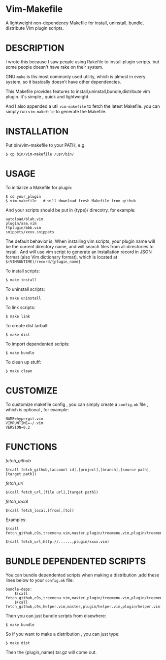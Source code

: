 Vim-Makefile
============

A lightweight non-dependency Makefile for install, uninstall, bundle, distribute Vim plugin scripts.

DESCRIPTION
===========

I wrote this because I saw people using Rakefile to install plugin scripts. but some people doesn't have 
rake on their system.

GNU `make` is ths most commonly used utility, which is almost in every system,
so it basically doesn't have other dependencies.

This Makefile provides features to install,uninstall,bundle,distribute vim plugin. it's simple 
, quick and lightweight.

And I also appended a util `vim-makefile` to fetch the latest Makefile. you can
simply run `vim-makefile` to generate the Makefile.

INSTALLATION
============

Put bin/vim-makefile to your PATH, e.g.

	$ cp bin/vim-makefile /usr/bin/

USAGE
=====

To initialize a Makefile for plugin:

	$ cd your_plugin
	$ vim-makefile   # will download fresh Makefile from github

And your scripts should be put in
{type}/ direcotry. for example:
    
	autoload/blah.vim
    plugin/aaa.vim
	ftplugin/bbb.vim
	snippets/xxxx.snippets

The default behavior is, When installing vim scripts, your plugin name will be
the current directory name, and will search files from all directories to
install. And will use vim script to generate an installation record in JSON
format (also Vim dictionary format), which is located at
`$(VIMRUNTIME)/record/{plugin_name}`

To install scripts:

    $ make install

To uninstall scripts:

    $ make uninstall

To link scripts:

    $ make link

To create dist tarball:

	$ make dist

To import dependented scripts:

	$ make bundle

To clean up stuff:

	$ make clean


CUSTOMIZE
=========

To customize makefile config , you can simply create a `config.mk` file , which
is optional , for example:

	NAME=hypergit.vim
	VIMRUNTIME=~/.vim
    VERSION=0.2


FUNCTIONS
=========

*fetch_github*

	$(call fetch_github,[account id],[project],[branch],[source path],[target path])

*fetch_url*

	$(call fetch_url,[file url],[target path])

*fetch_local*

	$(call fetch_local,[from],[to])

Examples:

	$(call fetch_github,c9s,treemenu.vim,master,plugin/treemenu.vim,plugin/treemenu.vim)

	$(call fetch_url,http://......,plugin/xxxx.vim)


BUNDLE DEPENDENTED SCRIPTS
==========================

You can bundle dependented scripts when making a distribution ,add these
lines below to your `config.mk` file:

	bundle-deps:
		$(call fetch_github,c9s,treemenu.vim,master,plugin/treemenu.vim,plugin/treemenu.vim)
		$(call fetch_github,c9s,helper.vim,master,plugin/helper.vim,plugin/helper.vim)

Then you can just bundle scripts from elsewhere:

	$ make bundle

So if you want to make a distribution , you can just type:

	$ make dist

Then the {plugin_name}.tar.gz will come out.

